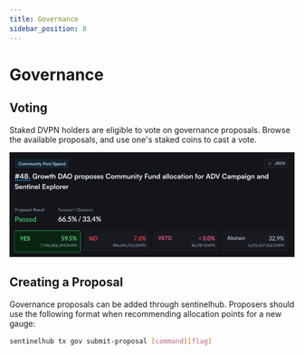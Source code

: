 ```yaml
---
title: Governance
sidebar_position: 8
---
```


# Governance

## Voting

Staked DVPN holders are eligible to vote on governance proposals. Browse the available proposals, and use one's staked coins to cast a vote.

![](/img/getting-started/voting.png)

## Creating a Proposal

Governance proposals can be added through sentinelhub.
Proposers should use the following format when recommending allocation points for a new gauge:

```bash
sentinelhub tx gov submit-proposal [command][flag]
```